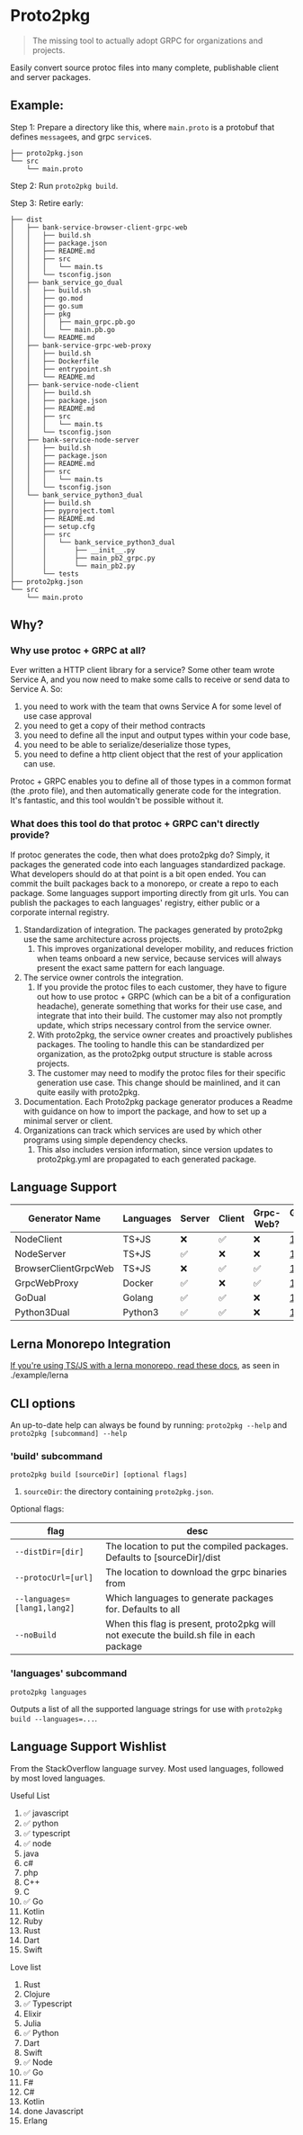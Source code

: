 # Proto2pkg

> The missing tool to actually adopt GRPC for organizations and projects.

Easily convert source protoc files into many complete, publishable client and server packages.

## Example:

Step 1: Prepare a directory like this, where `main.proto` is a protobuf that defines `message`es, and grpc `service`s.
```text
├── proto2pkg.json
└── src
    └── main.proto
```

Step 2: Run `proto2pkg build`.

Step 3: Retire early:

```text
├── dist
│   ├── bank-service-browser-client-grpc-web
│   │   ├── build.sh
│   │   ├── package.json
│   │   ├── README.md
│   │   ├── src
│   │   │   └── main.ts
│   │   └── tsconfig.json
│   ├── bank_service_go_dual
│   │   ├── build.sh
│   │   ├── go.mod
│   │   ├── go.sum
│   │   ├── pkg
│   │   │   ├── main_grpc.pb.go
│   │   │   └── main.pb.go
│   │   └── README.md
│   ├── bank-service-grpc-web-proxy
│   │   ├── build.sh
│   │   ├── Dockerfile
│   │   ├── entrypoint.sh
│   │   └── README.md
│   ├── bank-service-node-client
│   │   ├── build.sh
│   │   ├── package.json
│   │   ├── README.md
│   │   ├── src
│   │   │   └── main.ts
│   │   └── tsconfig.json
│   ├── bank-service-node-server
│   │   ├── build.sh
│   │   ├── package.json
│   │   ├── README.md
│   │   ├── src
│   │   │   └── main.ts
│   │   └── tsconfig.json
│   └── bank_service_python3_dual
│       ├── build.sh
│       ├── pyproject.toml
│       ├── README.md
│       ├── setup.cfg
│       ├── src
│       │   └── bank_service_python3_dual
│       │       ├── __init__.py
│       │       ├── main_pb2_grpc.py
│       │       └── main_pb2.py
│       └── tests
├── proto2pkg.json
└── src
    └── main.proto
```

## Why?

### Why use protoc + GRPC at all?

Ever written a HTTP client library for a service? Some other team wrote Service A, and you now need to make some calls
to receive or send data to Service A. So:
1. you need to work with the team that owns Service A for some level of use case approval
1. you need to get a copy of their method contracts 
1. you need to define all the input and output types within your code base, 
1. you need to be able to serialize/deserialize those types,
1. you need to define a http client object that the rest of your application can use.

Protoc + GRPC enables you to define all of those types in a common format (the .proto file), and then automatically
generate code for the integration. It's fantastic, and this tool wouldn't be possible without it.

### What does this tool do that protoc + GRPC can't directly provide?

If protoc generates the code, then what does proto2pkg do? Simply, it packages the generated code into each
languages standardized package. What developers should do at that point is a bit open ended. You can commit the built
packages back to a monorepo, or create a repo to each package. Some languages support importing directly from git urls.
You can publish the packages to each languages' registry, either public or a corporate internal registry.

1. Standardization of integration. The packages generated by proto2pkg use the same architecture across projects.
    1. This improves organizational developer mobility, and reduces friction when teams onboard a new service, because
       services will always present the exact same pattern for each language.
1. The service owner controls the integration.
    1. If you provide the protoc files to each customer, they have to figure out how to use protoc + GRPC (which can be
       a bit of a configuration headache), generate something that works for their use case, and integrate that into
       their build. The customer may also not promptly update, which strips necessary control from the service owner.
    1. With proto2pkg, the service owner creates and proactively publishes packages. The tooling to handle this can be
       standardized per organization, as the proto2pkg output structure is stable across projects.
    1. The customer may need to modify the protoc files for their specific generation use case. This change should be mainlined,
       and it can quite easily with proto2pkg.
1. Documentation. Each Proto2pkg package generator produces a Readme with guidance on how to import the package, and how to
   set up a minimal server or client.
1. Organizations can track which services are used by which other programs using simple dependency checks.
    1. This also includes version information, since version updates to proto2pkg.yml are propagated to each generated package.


## Language Support

|Generator Name|Languages|Server|Client|Grpc-Web?|Generated Docs|
|---|---|---|---|---|---|
|NodeClient|TS+JS|❌|✅|❌|[1](example/bank-service/dist/bank-service-node-client/README.md) [2](example/grpc-aggressive-test/dist/grpc-aggressive-test-node-client/README.md)|
|NodeServer|TS+JS|✅|❌|❌|[1](example/bank-service/dist/bank-service-node-server/README.md) [2](example/grpc-aggressive-test/dist/grpc-aggressive-test-node-server/README.md)|
|BrowserClientGrpcWeb|TS+JS|❌|✅|✅|[1](example/bank-service/dist/bank-service-browser-client-grpc-web/README.md) [2](example/grpc-aggressive-test/dist/grpc-aggressive-test-browser-client-grpc-web/README.md)|
|GrpcWebProxy|Docker|✅|❌|✅|[1](example/bank-service/dist/bank-service-grpc-web-proxy/README.md) [2](example/grpc-aggressive-test/dist/grpc-aggressive-test-grpc-web-proxy/README.md)|
|GoDual|Golang|✅|✅|❌|[1](example/bank-service/dist/bank_service_go_dual/README.md) [2](example/grpc-aggressive-test/dist/grpc_aggressive_test_go_dual/README.md)|
|Python3Dual|Python3|✅|✅|❌|[1](example/bank-service/dist/bank_service_python3_dual/README.md) [2](example/grpc-aggressive-test/dist/grpc_aggressive_test_python3_dual/README.md)|

## Lerna Monorepo Integration

[If you're using TS/JS with a lerna monorepo, read these docs](./docs/lerna.md), as seen in ./example/lerna


## CLI options

An up-to-date help can always be found by running: `proto2pkg --help` and `proto2pkg [subcommand] --help`

### 'build' subcommand

`proto2pkg build [sourceDir] [optional flags]`

1. `sourceDir`: the directory containing `proto2pkg.json`.

Optional flags:

|flag|desc|
|---|---|
|`--distDir=[dir]`|The location to put the compiled packages. Defaults to [sourceDir]/dist|
|`--protocUrl=[url]`|The location to download the grpc binaries from|
|`--languages=[lang1,lang2]`|Which languages to generate packages for. Defaults to all|
|`--noBuild`|When this flag is present, proto2pkg will not execute the build.sh file in each package|

### 'languages' subcommand

`proto2pkg languages`

Outputs a list of all the supported language strings for use with `proto2pkg build --languages=...`.

## Language Support Wishlist

From the StackOverflow language survey. Most used languages, followed by most loved languages.

Useful List
1. ✅ javascript
1. ✅ python
1. ✅ typescript
1. ✅ node
1. java
1. c#
1. php
1. C++
1. C
1. ✅ Go
1. Kotlin
1. Ruby
1. Rust
1. Dart
1. Swift

Love list
1. Rust
1. Clojure
1. ✅ Typescript
1. Elixir
1. Julia
1. ✅ Python
1. Dart
1. Swift
1. ✅ Node
1. ✅ Go
1. F#
1. C#
1. Kotlin
1. done Javascript
1. Erlang